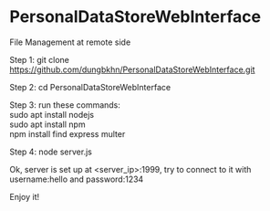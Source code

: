 # PersonalDataStoreWebInterface

File Management at remote side <br />

Step 1: git clone https://github.com/dungbkhn/PersonalDataStoreWebInterface.git <br />
 
Step 2: cd PersonalDataStoreWebInterface <br />

Step 3: run these commands: <br />
sudo apt install nodejs <br />
sudo apt install npm <br />
npm install find express multer <br />
        
Step 4: node server.js  <br />       
        
Ok, server is set up at <server_ip>:1999, try to connect to it with username:hello and password:1234  <br />

Enjoy it!
